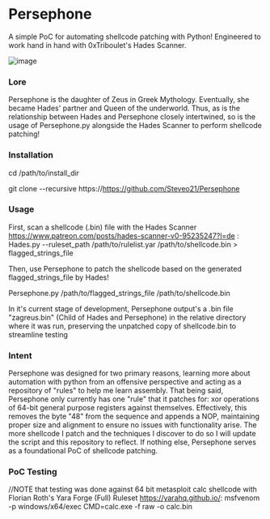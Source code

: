 # Persephone
A simple PoC for automating shellcode patching with Python! Engineered to work hand in hand with 0xTriboulet's Hades Scanner.

![image](https://github.com/user-attachments/assets/d4958573-3ea4-4972-b5b1-f19bc2fdc786)

### Lore ###
Persephone is the daughter of Zeus in Greek Mythology. Eventually, she became Hades' partner and Queen of the underworld. Thus, as is the relationship between Hades and Persephone closely intertwined, so is the usage of Persephone.py alongside the Hades Scanner to perform shellcode patching!

### Installation ###
cd /path/to/install_dir

git clone --recursive https://https://github.com/Steveo21/Persephone

### Usage ###
First, scan a shellcode (.bin) file with the Hades Scanner https://www.patreon.com/posts/hades-scanner-v0-95235247?l=de :
Hades.py --ruleset_path /path/to/rulelist.yar /path/to/shellcode.bin > flagged_strings_file

Then, use Persephone to patch the shellcode based on the generated flagged_strings_file by Hades!

Persephone.py /path/to/flagged_strings_file /path/to/shellcode.bin

In it's current stage of development, Persephone output's a .bin file "zagreus.bin" (Child of Hades and Persephone) in the relative directory where it was run, preserving the unpatched copy of shellcode.bin to streamline testing

### Intent ###
Persephone was designed for two primary reasons, learning more about automation with python from an offensive perspective and acting as a repository of "rules" to help me learn assembly. That being said, Persephone only currently has one "rule" that it patches for: xor operations of 64-bit general purpose registers against themselves. Effectively, this removes the byte "48" from the sequence and appends a NOP, maintaining proper size and alignment to ensure no issues with functionality arise. The more shellcode I patch and the techniques I discover to do so I will update the script and this repository to reflect. If nothing else, Persephone serves as a foundational PoC of shellcode patching. 

### PoC Testing ###
//NOTE that testing was done against 64 bit metasploit calc shellcode with Florian Roth's Yara Forge (Full) Ruleset https://yarahq.github.io/: 
msfvenom -p windows/x64/exec CMD=calc.exe -f raw -o calc.bin






